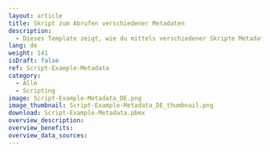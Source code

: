 ```yaml
---
layout: article
title: Skript zum Abrufen verschiedener Metadaten
description: 
  - Dieses Template zeigt, wie du mittels verschiedener Skripte Metadaten der Peakboard Box / Runtime abrufen kannst.
lang: de
weight: 141
isDraft: false
ref: Script-Example-Metadata
category:
  - Alle
  - Scripting
image: Script-Example-Metadata_DE.png
image_thumbnail: Script-Example-Metadata_DE_thumbnail.png
download: Script-Example-Metadata.pbmx
overview_description:
overview_benefits:
overview_data_sources:
---
```

